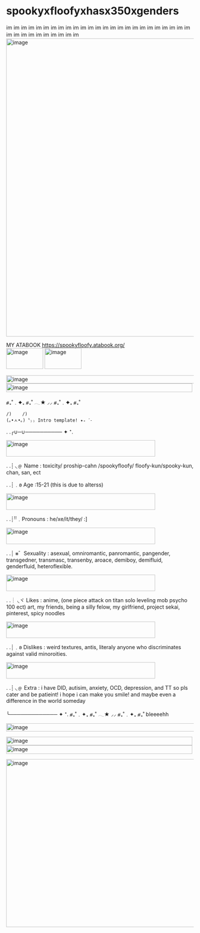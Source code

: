 # spookyxfloofyxhasx350xgenders
<img width="16" height="16" alt="image" src="https://github.com/user-attachments/assets/542a0dcb-6104-4568-a2a7-3a36a4f50cd9" />
<img width="16" height="16" alt="image" src="https://github.com/user-attachments/assets/b746da29-1ed3-4253-95bc-37e7ea1e9383" />
<img width="16" height="16" alt="image" src="https://github.com/user-attachments/assets/cbb53715-7594-467d-82d1-f180fbd5bce2" />
<img width="16" height="16" alt="image" src="https://github.com/user-attachments/assets/2328ddb9-9cc4-420f-b254-7310bcb1798d" />
<img width="16" height="16" alt="image" src="https://github.com/user-attachments/assets/2d67f22a-39bc-45db-8a5a-76288bf981e3" />
<img width="16" height="16" alt="image" src="https://github.com/user-attachments/assets/8abbb519-774a-401e-93c5-67cd3007d311" />
<img width="16" height="16" alt="image" src="https://github.com/user-attachments/assets/cac7ead1-0f27-43a4-b716-11f5fa92a7c4" />
<img width="16" height="16" alt="image" src="https://github.com/user-attachments/assets/b2cad237-db0b-4a16-aa26-459029644e96" />
<img width="16" height="16" alt="image" src="https://github.com/user-attachments/assets/5241b9a8-0eb6-4348-9d0d-1e6c3103e14b" />
<img width="16" height="16" alt="image" src="https://github.com/user-attachments/assets/de1445c3-be43-4209-8888-254613b4ad74" />
<img width="16" height="16" alt="image" src="https://github.com/user-attachments/assets/8393c2e4-cc03-483f-a0a5-37c47a49e875" />
<img width="16" height="16" alt="image" src="https://github.com/user-attachments/assets/a2a04c10-f840-4baf-a347-b8688aaba192" />
<img width="16" height="16" alt="image" src="https://github.com/user-attachments/assets/536d5e58-9459-414e-8cc4-e51af7487d2a" />
<img width="16" height="16" alt="image" src="https://github.com/user-attachments/assets/b48504d1-f89f-4360-a9cd-b7546d3b251a" />
<img width="16" height="16" alt="image" src="https://github.com/user-attachments/assets/dafa62be-969e-47bd-bd70-c3395f4d6119" />
<img width="16" height="16" alt="image" src="https://github.com/user-attachments/assets/f2836358-66de-457f-87f6-6c0fe8b3c073" />
<img width="16" height="16" alt="image" src="https://github.com/user-attachments/assets/befc81f7-7d0a-459e-b814-48c127f65f48" />
<img width="16" height="16" alt="image" src="https://github.com/user-attachments/assets/156db104-571b-4c0e-aba6-610486fa7af1" />
<img width="16" height="16" alt="image" src="https://github.com/user-attachments/assets/d63f600e-3c2a-4ad7-8765-3a01d4f1e616" />
<img width="16" height="16" alt="image" src="https://github.com/user-attachments/assets/cf91cd86-0c7f-449c-b1f0-d4b3d3844969" />
<img width="16" height="16" alt="image" src="https://github.com/user-attachments/assets/f78dd2b8-0e7a-489e-a623-350fdf98da4a" />
<img width="16" height="16" alt="image" src="https://github.com/user-attachments/assets/23332061-abc4-4d42-95d8-b20dd32df17a" />
<img width="16" height="16" alt="image" src="https://github.com/user-attachments/assets/d75ae847-747a-4797-bf44-75a7937104aa" />
<img width="16" height="16" alt="image" src="https://github.com/user-attachments/assets/da7b7252-9389-4691-b3a3-f1347684f3c9" />
<img width="16" height="16" alt="image" src="https://github.com/user-attachments/assets/27f8dc57-53f3-4d3a-a0b5-15e2d6f57bae" />
<img width="16" height="16" alt="image" src="https://github.com/user-attachments/assets/ecd1878d-b247-4fb0-beee-83bd86691ace" />
<img width="16" height="16" alt="image" src="https://github.com/user-attachments/assets/50521109-804f-4e66-8a5d-1a75b2680a8b" />
<img width="16" height="16" alt="image" src="https://github.com/user-attachments/assets/c9bbf922-6a1a-4c7b-a127-31ab90629143" />
<img width="16" height="16" alt="image" src="https://github.com/user-attachments/assets/e3bdea30-8828-4a94-9029-f5bc65e3bf96" />
<img width="16" height="16" alt="image" src="https://github.com/user-attachments/assets/54e970cb-5c32-4c43-b4b3-4b5e6f69b755" />
<img width="16" height="16" alt="image" src="https://github.com/user-attachments/assets/ff890a64-1ee2-4b6b-8544-dc3aaf51d4d1" />
<img width="16" height="16" alt="image" src="https://github.com/user-attachments/assets/cb15bc32-d76e-43a5-8d6c-fe93c2c199da" />
<img width="16" height="16" alt="image" src="https://github.com/user-attachments/assets/88e5875a-5110-4b88-8fd2-33187116a1ea" />
<img width="16" height="16" alt="image" src="https://github.com/user-attachments/assets/4214bd17-4832-4ea2-be0d-a45ad7a46724" />
<img width="16" height="16" alt="image" src="https://github.com/user-attachments/assets/54bfe0f7-b4ff-4275-99f1-c3a23c2b62ff" />
<img width="1750" height="800" alt="image" src="https://github.com/user-attachments/assets/befd59f7-28f9-4787-b7ce-57b7e0e53b8c" />

MY ATABOOK https://spookyfloofy.atabook.org/                
<img width="99" height="56" alt="image" src="https://github.com/user-attachments/assets/96702501-1752-4b23-a862-114e8e69b5a4" />
<img width="99" height="56" alt="image" src="https://github.com/user-attachments/assets/6710328d-3d88-4554-911d-376c61ecb70e" />


<img width="600" height="22" alt="image" src="https://github.com/user-attachments/assets/331faaf3-b4fe-4384-bbdf-7761a53e26be" />
<img width="500" height="23" alt="image" src="https://github.com/user-attachments/assets/de11cfd4-acd5-4aed-9377-6ebde281be13" />


⧣₊˚﹒✦₊  ⧣₊˚  𓂃★    ⸝⸝ ⧣₊˚﹒✦₊  ⧣₊˚


    /)    /)
    (｡•ㅅ•｡)〝₎₎ Intro template! ✦₊ ˊ˗
    

. .╭∪─∪────────── ✦ ⁺.

<img width="400" height="44" alt="image" src="https://github.com/user-attachments/assets/19660849-dbab-446f-ae6d-13a68b3834af" />

. .┊ ◟﹫ Name : toxicity/ proship-cahn /spookyfloofy/ floofy-kun/spooky-kun, chan, san, ect

. .┊﹒𐐪 Age :15-21 (this is due to alterss)

<img width="400" height="44" alt="image" src="https://github.com/user-attachments/assets/33447c92-8845-4877-8e43-f492840c24ca" />

. .┊ꜝꜝ﹒Pronouns : he/xe/it/they/ :]

<img width="400" height="44" alt="image" src="https://github.com/user-attachments/assets/b91d08fd-01cd-4001-89f2-56b51cb853c1" />

. .┊ ⨳゛Sexuality : asexual, omniromantic, panromantic, pangender, transgedner, transmasc, transenby, aroace, demiboy, demifluid, genderfluid, heteroflexible.

<img width="400" height="44" alt="image" src="https://github.com/user-attachments/assets/7f666e58-1e72-4907-b803-021834868adf" />

. .┊ ◟ヾ Likes : anime, (one piece attack on titan solo leveling mob psycho 100 ect) art, my friends, being a silly felow, my girlfriend, project sekai, pinterest, spicy noodles

<img width="400" height="44" alt="image" src="https://github.com/user-attachments/assets/71b4e430-cc45-4ed3-9757-6caaef006c82" />

. .┊﹒𐐪 Dislikes :  weird textures, antis, literaly anyone who discriminates against valid minoroities.

<img width="400" height="44" alt="image" src="https://github.com/user-attachments/assets/316b8624-5822-4f70-9fd7-9332875600d6" />


. .┊ ◟﹫ Extra : i have DID, autisim, anxiety, OCD, depression, and TT so pls cater and be patieint! i hope i can make you smile! and maybe even a difference in the world someday
   
   ╰─────────────  ✦ ⁺.
⧣₊˚﹒✦₊  ⧣₊˚  𓂃★    ⸝⸝ ⧣₊˚﹒✦₊  ⧣₊˚
bleeeehh

<img width="600" height="22" alt="image" src="https://github.com/user-attachments/assets/4cc66df7-c693-4de8-9d9f-ccb6b4bdf382" />

<img width="500" height="23" alt="image" src="https://github.com/user-attachments/assets/36759f90-f70b-4098-aa0b-7ada1048ccf2" /> <img width="500" height="23" alt="image" src="https://github.com/user-attachments/assets/98e13368-16c3-4db8-96f8-9dc0494d906d" />

<img width="1184" height="451" alt="image" src="https://github.com/user-attachments/assets/64413bd0-b6da-476f-a9cc-d84acfc0272a" />





